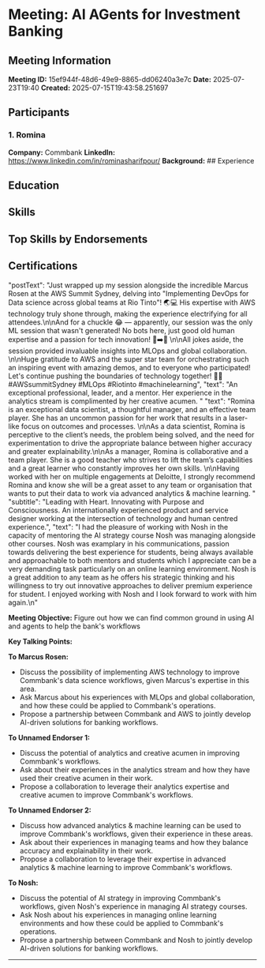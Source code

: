 # Meeting: AI AGents for Investment Banking

## Meeting Information

**Meeting ID:** 15ef944f-48d6-49e9-8865-dd06240a3e7c
**Date:** 2025-07-23T19:40
**Created:** 2025-07-15T19:43:58.251697

## Participants

### 1. Romina

**Company:** Commbank
**LinkedIn:** https://www.linkedin.com/in/rominasharifpour/
**Background:** ## Experience
## Education
## Skills
## Top Skills by Endorsements
## Certifications
"postText": "Just wrapped up my session alongside the incredible Marcus Rosen at the AWS Summit Sydney, delving into \"Implementing DevOps for Data science across global teams at Rio Tinto\"! 🌏💻 His expertise with AWS technology truly shone through, making the experience electrifying for all attendees.\n\nAnd for a chuckle 😂 — apparently, our session was the only ML session that wasn't generated! No bots here, just good old human expertise and a passion for tech innovation! 🤖➡️🧠 \n\nAll jokes aside, the session provided invaluable insights into MLOps and global collaboration. \n\nHuge gratitude to AWS and the super star team for orchestrating such an inspiring event with amazing demos, and to everyone who participated! Let's continue pushing the boundaries of technology together! 💪🚀 #AWSsummitSydney #MLOps #Riotinto #machinelearning",
"text": "An exceptional professional, leader, and a mentor. Her experience in the analytics stream is complimented by her creative acumen.  "
"text": "Romina is an exceptional data scientist, a thoughtful manager, and an effective team player. She has an uncommon passion for her work that results in a laser-like focus on outcomes and processes. \n\nAs a data scientist, Romina is perceptive to the client’s needs, the problem being solved, and the need for experimentation to drive the appropriate balance between higher accuracy and greater explainability.\n\nAs a manager, Romina is collaborative and a team player. She is a good teacher who strives to lift the team’s capabilities and a great learner who constantly improves her own skills. \n\nHaving worked with her on multiple engagements at Deloitte, I strongly recommend Romina and know she will be a great asset to any team or organisation that wants to put their data to work via advanced analytics & machine learning. "
"subtitle": "Leading with Heart. Innovating with Purpose and Consciousness. An internationally experienced product and service designer working at the intersection of technology and human centred experience.",
"text": "I had the pleasure of working with Nosh in the capacity of mentoring the AI strategy course Nosh was managing alongside other courses. Nosh was examplary in his communications, passion towards delivering the best experience for students, being always available and approachable to both mentors and students which I appreciate can be a very demanding task particularly on an online learning environment.  Nosh is a great addition to any team as he offers his strategic thinking and his willingness to try out innovative approaches to deliver premium  experience for student. I enjoyed working with Nosh and I look forward to work with him again.\n"

**Meeting Objective:**
Figure out how we can find common ground in using AI and agents to help the bank's workflows 

**Key Talking Points:**

**To Marcus Rosen:**
- Discuss the possibility of implementing AWS technology to improve Commbank's data science workflows, given Marcus's expertise in this area.
- Ask Marcus about his experiences with MLOps and global collaboration, and how these could be applied to Commbank's operations.
- Propose a partnership between Commbank and AWS to jointly develop AI-driven solutions for banking workflows.

**To Unnamed Endorser 1:**
- Discuss the potential of analytics and creative acumen in improving Commbank's workflows.
- Ask about their experiences in the analytics stream and how they have used their creative acumen in their work.
- Propose a collaboration to leverage their analytics expertise and creative acumen to improve Commbank's workflows.

**To Unnamed Endorser 2:**
- Discuss how advanced analytics & machine learning can be used to improve Commbank's workflows, given their experience in these areas.
- Ask about their experiences in managing teams and how they balance accuracy and explainability in their work.
- Propose a collaboration to leverage their expertise in advanced analytics & machine learning to improve Commbank's workflows.

**To Nosh:**
- Discuss the potential of AI strategy in improving Commbank's workflows, given Nosh's experience in managing AI strategy courses.
- Ask Nosh about his experiences in managing online learning environments and how these could be applied to Commbank's operations.
- Propose a partnership between Commbank and Nosh to jointly develop AI-driven solutions for banking workflows.

---
